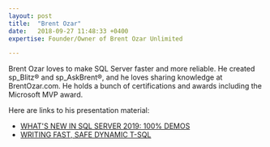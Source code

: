 ```yaml
---
layout: post
title:  "Brent Ozar"
date:   2018-09-27 11:48:33 +0400
expertise: Founder/Owner of Brent Ozar Unlimited

---
```


Brent Ozar loves to make SQL Server faster and more reliable. He created sp_Blitz® and sp_AskBrent®, and he loves sharing knowledge at BrentOzar.com. He holds a bunch of certifications and awards including the Microsoft MVP award. 

Here are links to his presentation material:

- [WHAT'S NEW IN SQL SERVER 2019: 100% DEMOS](https://devintxcontent.blob.core.windows.net/showcontent/Speaker%20Presentations%20Spring%202019/Brent%20Ozar%20-%20What%27s%20New%20in%20SQL%20Server%202019%20-%20100%25%20Demos.sql)
- [WRITING FAST, SAFE DYNAMIC T-SQL](https://devintxcontent.blob.core.windows.net/showcontent/Speaker%20Presentations%20Spring%202019/Brent%20Ozar%20-%20Dynamic%20SQL%20Pro%20Tips%20(1).sql)
